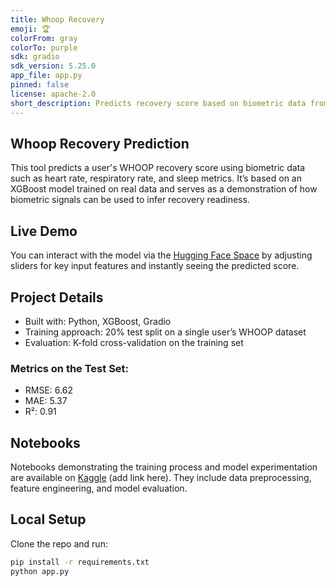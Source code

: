 ```yaml
---
title: Whoop Recovery
emoji: 🏆
colorFrom: gray
colorTo: purple
sdk: gradio
sdk_version: 5.25.0
app_file: app.py
pinned: false
license: apache-2.0
short_description: Predicts recovery score based on biometric data from WHOOP
---
```


## Whoop Recovery Prediction

This tool predicts a user's WHOOP recovery score using biometric data such as heart rate, respiratory rate, and sleep metrics. It’s based on an XGBoost model trained on real data and serves as a demonstration of how biometric signals can be used to infer recovery readiness.

## Live Demo

You can interact with the model via the [Hugging Face Space](https://huggingface.co/spaces/elliotrosen/whoop-recovery) by adjusting sliders for key input features and instantly seeing the predicted score.

## Project Details

- Built with: Python, XGBoost, Gradio
- Training approach: 20% test split on a single user’s WHOOP dataset
- Evaluation: K-fold cross-validation on the training set

### Metrics on the Test Set:

- RMSE: 6.62
- MAE: 5.37
- R²: 0.91

## Notebooks

Notebooks demonstrating the training process and model experimentation are available on [Kaggle](#) (add link here). They include data preprocessing, feature engineering, and model evaluation.

## Local Setup

Clone the repo and run:

```bash
pip install -r requirements.txt
python app.py